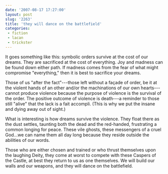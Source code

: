 ```yaml
---
date: '2007-08-17 17:27:00'
layout: post
slug: '2263'
title: 'they will dance on the battlefield'
categories:
 - fiction
 - lacan
 - trickster
---
```


It goes something like this: symbolic orders survive at the cost of our dreams. They are sacrificed at the cost of everything. Joy and madness can be found down either path. If madness comes from the fear of what might compromise "everything," then it is best to sacrifice your dreams.

Those of us "after the fact"---those left without a façade of order, be it at the violent hands of an other and/or the machinations of our own hearts---cannot produce violence because the purpose of violence is the survival of the order. The positive outcome of violence is death---a reminder to those still "alive" that the lack is a fait accompli. (This is why we put the insane and dying away out of sight.)

What is interesting is how dreams survive the violence. They float there as the dust settles, taunting both the dead and the red-handed, frustrating a common longing for peace. These vile ghosts, these messengers of a cruel God...we can name them all day long because they reside outside the abilities of our words.

Those who are either chosen and trained or who thrust themselves upon the laughing Deity, they come at worst to compete with these Caspers of the Castle, at best they return to us as one themselves. We will build our walls and our weapons, and they will dance on the battlefield.
